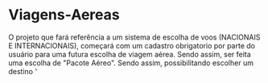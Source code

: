 # Viagens-Aereas
O projeto que fará referência a um sistema de escolha de voos (NACIONAIS E INTERNACIONAIS), começará com um cadastro obrigatorio por parte do usuário para uma futura escolha de viagem aérea. Sendo assim, ser feita uma escolha de "Pacote Aéreo". Sendo assim, possibilitando escolher um destino ' 
